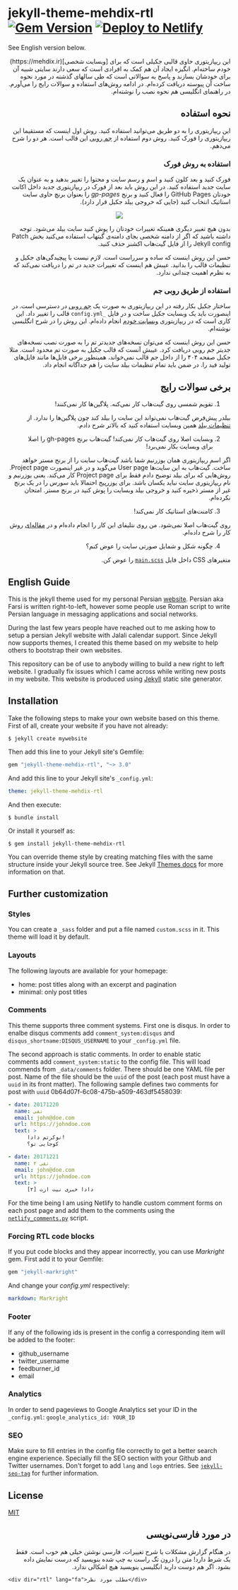 # jekyll-theme-mehdix-rtl [![Gem Version](https://badge.fury.io/rb/jekyll-theme-mehdix-rtl.svg)](https://badge.fury.io/rb/jekyll-theme-mehdix-rtl) [![Deploy to Netlify](https://www.netlify.com/img/deploy/button.svg)](https://app.netlify.com/start/deploy?repository=https://github.com/mehdisadeghi/jekyll-theme-mehdix-rtl)

See English version below.

<div dir="rtl" lang="fa">
این ریپازیتوری حاوی قالبی جکیلی است که برای [وبسایت شخصی](https://mehdix.ir) خودم ساخته‌ام. انگیزه ایجاد آن هم کمک به افرادی است که سعی دارند سایتی شبیه آن برای خودشان بسازند و پاسخ به سوالاتی است که طی سالهای گذشته در مورد نحوه ساخت آن پیوسته دریافت کرده‌ام. در ادامه روش‌های استفاده و سوالات رایج را می‌آورم. در راهنمای انگلیسی هم نحوه نصب را نوشته‌ام.

## نحوه استفاده
این ریپازیتوری را به دو طریق می‌توانید استفاده کنید. روش اول اینست که مستقیما این ریپازیتوری را فورک کنید. روش دوم استفاده از [جم روبی](https://rubygems.org/gems/jekyll-theme-mehdix-rtl) این قالب است. هر دو را شرح می‌دهم.

### استفاده به روش فورک
فورک کنید و بعد کلون کنید و اسم و رسم سایت و محتوا را تغییر بدهید و به عنوان یک سایت جدید استفاده کنید. در این روش باید بعد از فورک در ریپازیتوری جدید داخل اکانت خودتان GitHub Pages را فعال کنید و برنج _gp-pages_ را بعنوان برنچ حاوی سایت استاتیک انتخاب کنید (جایی که خروجی بیلد جکیل قرار دارد).

<p align="center">
<img src="assets/pimg/ghpages1.png">
</p>

بدون هیچ تغییر دیگری همینکه تغییرات خودتان را پوش کنید سایت بیلد می‌شود. توجه داشته باشید که اگر از دامنه شخصی بجای دامنه‌ی گیتهاب استفاده می‌کنید بخش Patch Jekyll config را از فایل گیت‌هاب اکشنز حذف کنید.

حسن این روش اینست که ساده و سرراست است. لازم نیست با پیچیدگی‌های جکیل و تنظیمات قالب را بدانید. عیبش هم اینست که تغییرات جدید در تم را دریافت نمی‌کند که به نظرم اهمیت چندانی ندارد.

### استفاده از طریق روبی جم
ساختار جکیل بکار رفته در این ریپازیتوری به صورت یک [جم روبی](https://rubygems.org/gems/jekyll-theme-mehdix-rtl) در دسترسی است. در اینصورت باید یک وبسایت جکیل ساخت و در فایل `_config.yml` قالب را تغییر داد. این کاری است که در ریپازیتوری ‏[وبسایت خودم](https://github.com/mehdisadeghi/mehdix.ir/blob/master/_config.yml#L26) انجام داده‌ام. این روش را در شرح انگلیسی نوشته‌ام. 

حسن این روش اینست که می‌توان نسخه‌های جدیدتر تم را به صورت نصب نسخه‌های جدیتر جم روبی دریافت کرد. عیبش آنست که قالب جکیل به صورت تم محدود است. مثلا جکیل صفحه ۴۰۴ را از داخل جم قالب نمی‌خواند، همینطور برخی فایل‌ها مانند فایل‌های تولید فید را. در ضمن باید تمام تنظیمات بیلد سایت را هم جداگانه انجام داد.

## برخی سوالات رایج

1. تقویم شمسی روی گیت‌هاب کار نمی‌کنه. پلاگین‌ها کار نمی‌کنند!

بیلدر پیش‌فرض گیت‌هاب نمی‌تواند این سایت را بیلد کند چون پلاگین‌ها را ندارد. از ‬[تنظیمات بیلد](https://github.com/mehdisadeghi/jekyll-theme-mehdix-rtl/blob/master/.github/workflows/gh-pages.yml) همین وبسایت استفاده کنید که بالاتر شرح دادم.

2. وبسایت اصلا روی گیت‌هاب کار نمی‌کند! گیت‌هاب برنج gh-pages را اصلا برای وبسایت بکار نمی‌برد!

اگر اسم ریپازیتوری همان یوزرنیم شما باشد گیت‌هاب سایت را از برنج مستر خواهد ساخت. گیت‌هاب به این سایت‌ها User page می‌گوید و در غیر اینصورت Project page. روش‌هایی که برای بیلد توضیح دادم فقط برای Project page کار می‌کند. یعنی یوزرنیم و نام ریپازیتوری سایت نباید یکسان باشد. برای یوزرپیج احتمالا باید سورس را در یک برنج غیر از مستر ذخیره کنید و خروجی بیلد وبسایت را پوش کنید در برنج مستر. امتحان نکرده‌ام.

3. کامنت‌های استاتیک کار نمی‌کند!

روی گیت‌هاب اصلا نمی‌شود. من روی نتلیفای این کار را انجام داده‌ام و در [مقاله‌ای](https://mehdix.ir/static-comments.html) روش کار را شرح داده‌ام.

4. چگونه شکل و شمایل صورتی سایت را عوض کنم؟

متغیرهای CSS داخل فایل [`main.scss`](https://github.com/mehdisadeghi/jekyll-theme-mehdix-rtl/blob/master/assets/css/main.scss) را عوض کن.

</div>

## English Guide
This is the jekyll theme used for my personal Persian [website](http://mehdix.ir). Persian aka Farsi is written right-to-left, however some people use Roman script to write Persian language in messaging applications and social networks.

During the last few years people have reached out to me asking how to setup a persian Jekyll website with Jalali calendar support. Since Jekyll now supports themes, I created this theme based on my website to help others to bootstrap their own websites.

This repository can be of use to anybody willing to build a new right to left website. I gradually fix issues which I came across while writing new posts in my website. This website is produced using [Jekyll](http://jekyllrb.com/) static site generator.

## Installation

Take the following steps to make your own website based on this theme. First of all, create your website if you have not already:


    $ jekyll create mywebsite


Then add this line to your Jekyll site's Gemfile:

```ruby
gem "jekyll-theme-mehdix-rtl", "~> 3.0"
```

And add this line to your Jekyll site's `_config.yml`:

```yaml
theme: jekyll-theme-mehdix-rtl
```

And then execute:

    $ bundle install

Or install it yourself as:

    $ gem install jekyll-theme-mehdix-rtl

You can override theme style by creating matching files with the same structure inside your Jekyll source tree. See Jekyll [Themes docs](https://jekyllrb.com/docs/themes/) for more information on that.

## Further customization

### Styles
You can create a `_sass` folder and put a file named `custom.scss` in it. This theme will load it by default.

### Layouts
The following layouts are available for your homepage:
- home: post titles along with an excerpt and pagination
- minimal: only post titles

### Comments
This theme supports three comment systems. First one is disqus.
In order to enalbe disqus comments add `comment_system:disqus` and `disqus_shortname:DISQUS_USERNAME` to your `_config.yml` file.

The second approach is static comments. In order to enable static comments add `comment_system:static` to the config
file. This will load commends from `_data/comments` folder. There should be one YAML file per post. Name of the file
should be the `uuid` of the post (each post must have a `uuid` in its front matter). The following sample defines two
comments for post with `uuid` 0b64d07f-6c08-475b-a509-463df5458039:

```yaml
- date: 20171220
  name: تقی
  email: john@doe.com
  url: https://johndoe.com
  text: >
      نوکرتم دادا!
      کوجایی تو؟

- date: 20171221
  name: تقی ۲
  email: john@doe.com
  url: https://johndoe.com
  text: >
      [۲] دادا خبری نیت ازت
```

For the time being I am using Netlify to handle custom comment forms on each post page and add them to the
comments using the [`netlify_comments.py`](./netlify_comments.py) script.

### Forcing RTL code blocks
If you put code blocks and they appear incorrectly, you can use _Markright_ gem. First add it to your Gemfile:

```ruby
gem "jekyll-markright"
```

And change your _config.yml_ respectively:

```yaml
markdown: Markright
```
### Footer
If any of the following ids is present in the config a corresponding item will be added to the footer:

- github_username
- twitter_username
- feedburner_id
- email

### Analytics
In order to send pageviews to Google Analytics set your ID in the `_config.yml`: `google_analytics_id: YOUR_ID`


### SEO
Make sure to fill entries in the config file correctly to get a better search engine experience.
Specially fill the SEO section with your Github and Twitter usernames. Don't forget to add `lang`
and `logo` entries. See [`jekyll-seo-tag`](https://github.com/jekyll/jekyll-seo-tag/) for further
information.

## License

[MIT](http://opensource.org/licenses/MIT)

<div dir="rtl" lang="fa">

## در مورد فارسی‌نویسی
در هنگام گزارش مشکلات یا شرح تغییرات، فارسی نوشتن خیلی هم خوب است. فقط یک شرط دارد! متن را درون تگ راست به چپ شده بنویسید که درست نمایش داده بشود. اگر هم دوست دارید انگلیسی بنویسید هیچ اشکالی ندارد.

</div>

    <div dir="rtl" lang="fa">مطلب مورد نظر</div>
